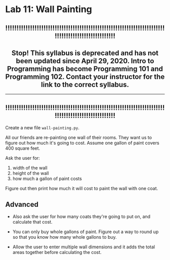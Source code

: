 # Lab 11: Wall Painting


<div align="center">

## !!!!!!!!!!!!!!!!!!!!!!!!!!!!!!!!!!!!!!!!!!!!!!!!!!!!!!!!!!!!!!!!!!!!!!!!!!!!!!!!!!!!!!!!!!!!!!!!!!

## **Stop!**  This syllabus is **deprecated** and has not been updated since April 29, 2020. Intro to Programming has become Programming 101 and Programming 102. Contact your instructor for the link to the correct syllabus. 
***
## !!!!!!!!!!!!!!!!!!!!!!!!!!!!!!!!!!!!!!!!!!!!!!!!!!!!!!!!!!!!!!!!!!!!!!!!!!!!!!!!!!!!!!!!!!!!!!!!!!
</div>


Create a new file `wall-painting.py`.

All our friends are re-painting one wall of their rooms. They want us to figure out how much it's going to cost. Assume one gallon of paint covers 400 square feet.

Ask the user for:

1. width of the wall
2. height of the wall
3. how much a gallon of paint costs

Figure out then print how much it will cost to paint the wall with one coat.

## Advanced

* Also ask the user for how many coats they're going to put on, and calculate that cost.

* You can only buy whole gallons of paint. Figure out a way to round up so that you know how many whole gallons to buy.

* Allow the user to enter multiple wall dimensions and it adds the total areas together before calculating the cost.
